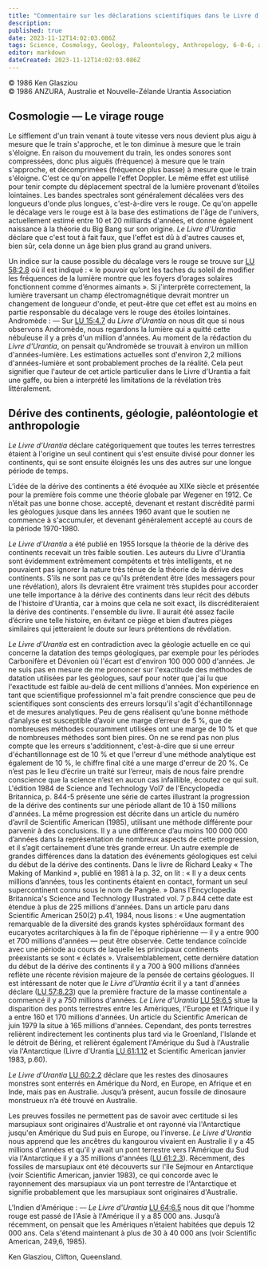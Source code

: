 ```yaml
---
title: "Commentaire sur les déclarations scientifiques dans le Livre d'Urantia, Partie III"
description: 
published: true
date: 2023-11-12T14:02:03.086Z
tags: Science, Cosmology, Geology, Paleontology, Anthropology, 6-0-6, article
editor: markdown
dateCreated: 2023-11-12T14:02:03.086Z
---
```


<p class="v-card v-sheet theme--light gray lighten-3 px-2 py-1">© 1986 Ken Glasziou<br>© 1986 ANZURA, Australie et Nouvelle-Zélande Urantia Association</p>


## Cosmologie — Le virage rouge

Le sifflement d'un train venant à toute vitesse vers nous devient plus aigu à mesure que le train s'approche, et le ton diminue à mesure que le train s'éloigne. En raison du mouvement du train, les ondes sonores sont compressées, donc plus aiguës (fréquence) à mesure que le train s'approche, et décomprimées (fréquence plus basse) à mesure que le train s'éloigne. C'est ce qu'on appelle l'effet Doppler. Le même effet est utilisé pour tenir compte du déplacement spectral de la lumière provenant d’étoiles lointaines. Les bandes spectrales sont généralement décalées vers des longueurs d'onde plus longues, c'est-à-dire vers le rouge. Ce qu'on appelle le décalage vers le rouge est à la base des estimations de l'âge de l'univers, actuellement estimé entre 10 et 20 milliards d'années, et donne également naissance à la théorie du Big Bang sur son origine. _Le Livre d'Urantia_ déclare que c'est tout à fait faux, que l'effet est dû à d'autres causes et, bien sûr, cela donne un âge bien plus grand au grand univers.

Un indice sur la cause possible du décalage vers le rouge se trouve sur [LU 58:2.8](/fr/The_Urantia_Book/58#p2_8) où il est indiqué : « le pouvoir qu’ont les taches du soleil de modifier les fréquences de la lumière montre que les foyers d’orages solaires fonctionnent comme d’énormes aimants ». Si j'interprète correctement, la lumière traversant un champ électromagnétique devrait montrer un changement de longueur d'onde, et peut-être que cet effet est au moins en partie responsable du décalage vers le rouge des étoiles lointaines. Andromède : — Sur [LU 15:4.7](/fr/The_Urantia_Book/15#p4_7) du _Livre d'Urantia_ on nous dit que si nous observons Andromède, nous regardons la lumière qui a quitté cette nébuleuse il y a près d'un million d'années. Au moment de la rédaction du _Livre d'Urantia_, on pensait qu'Andromède se trouvait à environ un million d'années-lumière. Les estimations actuelles sont d'environ 2,2 millions d'années-lumière et sont probablement proches de la réalité. Cela peut signifier que l'auteur de cet article particulier dans le Livre d'Urantia a fait une gaffe, ou bien a interprété les limitations de la révélation très littéralement.

## Dérive des continents, géologie, paléontologie et anthropologie

_Le Livre d'Urantia_ déclare catégoriquement que toutes les terres terrestres étaient à l'origine un seul continent qui s'est ensuite divisé pour donner les continents, qui se sont ensuite éloignés les uns des autres sur une longue période de temps.

L’idée de la dérive des continents a été évoquée au XIXe siècle et présentée pour la première fois comme une théorie globale par Wegener en 1912. Ce n’était pas une bonne chose. accepté, devenant et restant discrédité parmi les géologues jusque dans les années 1960 avant que le soutien ne commence à s'accumuler, et devenant généralement accepté au cours de la période 1970-1980.

_Le Livre d'Urantia_ a été publié en 1955 lorsque la théorie de la dérive des continents recevait un très faible soutien. Les auteurs du Livre d'Urantia sont évidemment extrêmement compétents et très intelligents, et ne pouvaient pas ignorer la nature très ténue de la théorie de la dérive des continents. S'ils ne sont pas ce qu'ils prétendent être (des messagers pour une révélation), alors ils devraient être vraiment très stupides pour accorder une telle importance à la dérive des continents dans leur récit des débuts de l'histoire d'Urantia, car à moins que cela ne soit exact, ils discréditeraient la dérive des continents. l'ensemble du livre. Il aurait été assez facile d’écrire une telle histoire, en évitant ce piège et bien d’autres pièges similaires qui jetteraient le doute sur leurs prétentions de révélation.

_Le Livre d'Urantia_ est en contradiction avec la géologie actuelle en ce qui concerne la datation des temps géologiques, par exemple pour les périodes Carbonifère et Dévonien où l'écart est d'environ 100 000 000 d'années. Je ne suis pas en mesure de me prononcer sur l'exactitude des méthodes de datation utilisées par les géologues, sauf pour noter que j'ai lu que l'exactitude est faible au-delà de cent millions d'années. Mon expérience en tant que scientifique professionnel m'a fait prendre conscience que peu de scientifiques sont conscients des erreurs lorsqu'il s'agit d'échantillonnage et de mesures analytiques. Peu de gens réalisent qu’une bonne méthode d’analyse est susceptible d’avoir une marge d’erreur de 5 %, que de nombreuses méthodes couramment utilisées ont une marge de 10 % et que de nombreuses méthodes sont bien pires. On ne se rend pas non plus compte que les erreurs s'additionnent, c'est-à-dire que si une erreur d'échantillonnage est de 10 % et que l'erreur d'une méthode analytique est également de 10 %, le chiffre final cité a une marge d'erreur de 20 %. Ce n’est pas le lieu d’écrire un traité sur l’erreur, mais de nous faire prendre conscience que la science n’est en aucun cas infaillible, écoutez ce qui suit. L'édition 1984 de Science and Technology Vol7 de l'Encyclopedia Britannica, p. 844-5 présente une série de cartes illustrant la progression de la dérive des continents sur une période allant de 10 à 150 millions d'années. La même progression est décrite dans un article du numéro d’avril de Scientific American (1985), utilisant une méthode différente pour parvenir à des conclusions. Il y a une différence d’au moins 100 000 000 d’années dans la représentation de nombreux aspects de cette progression, et il s’agit certainement d’une très grande erreur. Un autre exemple de grandes différences dans la datation des événements géologiques est celui du début de la dérive des continents. Dans le livre de Richard Leaky « The Making of Mankind », publié en 1981 à la p. 32, on lit : « Il y a deux cents millions d’années, tous les continents étaient en contact, formant un seul supercontinent connu sous le nom de Pangée. » Dans l'Encyclopedia Britannica's Science and Technology Illustrated vol. 7 p.844 cette date est étendue à plus de 225 millions d'années. Dans un article paru dans Scientific American 250(2) p.41, 1984, nous lisons : « Une augmentation remarquable de la diversité des grands kystes sphéroïdaux formant des eucaryotes acritarchiques à la fin de l'époque riphérienne — il y a entre 900 et 700 millions d'années — peut être observée. Cette tendance coïncide avec une période au cours de laquelle les principaux continents préexistants se sont « éclatés ». Vraisemblablement, cette dernière datation du début de la dérive des continents il y a 700 à 900 millions d’années reflète une récente révision majeure de la pensée de certains géologues. Il est intéressant de noter que _le Livre d'Urantia_ écrit il y a tant d'années déclare ([LU 57:8.23](/fr/The_Urantia_Book/57#p8_23)) que la première fracture de la masse continentale a commencé il y a 750 millions d'années. _Le Livre d'Urantia_ [LU 59:6.5](/fr/The_Urantia_Book/59#p6_5) situe la disparition des ponts terrestres entre les Amériques, l'Europe et l'Afrique il y a entre 160 et 170 millions d'années. Un article du Scientific American de juin 1979 la situe à 165 millions d'années. Cependant, des ponts terrestres relièrent indirectement les continents plus tard via le Groenland, l'Islande et le détroit de Béring, et relièrent également l'Amérique du Sud à l'Australie via l'Antarctique (Livre d'Urantia [LU 61:1.12](/fr/The_Urantia_Book/61#p1_12) et Scientific American janvier 1983, p.60).

_Le Livre d'Urantia_ [LU 60:2.2](/fr/The_Urantia_Book/60#p2_2) déclare que les restes des dinosaures monstres sont enterrés en Amérique du Nord, en Europe, en Afrique et en Inde, mais pas en Australie. Jusqu’à présent, aucun fossile de dinosaure monstrueux n’a été trouvé en Australie.

Les preuves fossiles ne permettent pas de savoir avec certitude si les marsupiaux sont originaires d'Australie et ont rayonné via l'Antarctique jusqu'en Amérique du Sud puis en Europe, ou l'inverse. _Le Livre d'Urantia_ nous apprend que les ancêtres du kangourou vivaient en Australie il y a 45 millions d'années et qu'il y avait un pont terrestre vers l'Amérique du Sud via l'Antarctique il y a 35 millions d'années ([LU 61:2.3](/fr/The_Urantia_Book/61#p2_3)). Récemment, des fossiles de marsupiaux ont été découverts sur l'île Sejmour en Antarctique (voir Scientific American, janvier 1983), ce qui concorde avec le rayonnement des marsupiaux via un pont terrestre de l'Antarctique et signifie probablement que les marsupiaux sont originaires d'Australie.

L'Indien d'Amérique : — _Le Livre d'Urantia_ [LU 64:6.5](/fr/The_Urantia_Book/64#p6_5) nous dit que l'homme rouge est passé de l'Asie à l'Amérique il y a 85 000 ans. Jusqu’à récemment, on pensait que les Amériques n’étaient habitées que depuis 12 000 ans. Cela s'étend maintenant à plus de 30 à 40 000 ans (voir Scientific American, 249,6, 1985).

Ken Glasziou, Clifton, Queensland.

